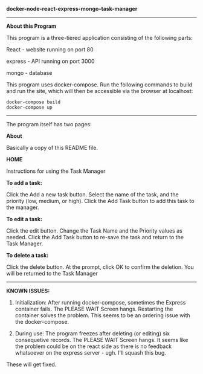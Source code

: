 **docker-node-react-express-mongo-task-manager**

************************************************************

**About this Program**

This program is a three-tiered application consisting of the following parts:


React - website running on port 80

express - API running on port 3000

mongo - database

This program uses docker-compose. Run the following commands to build and run the site, which will then be accessible via the browser at localhost:

    docker-compose build
    docker-compose up

************************************************************

The program itself has two pages:

**About**

Basically a copy of this README file.

**HOME**

Instructions for using the Task Manager

**To add a task:**

Click the Add a new task button.
Select the name of the task, and the priority (low, medium, or high).
Click the Add Task button to add this task to the manager.

**To edit a task:**

Click the edit button.
Change the Task Name and the Priority values as needed.
Click the Add Task button to re-save the task and return to the Task Manager.

**To delete a task:**

Click the delete button.
At the prompt, click OK to confirm the deletion.
You will be returned to the Task Manager


************************************************************


**KNOWN ISSUES:**

1) Initialization: After running docker-compose, sometimes the Express container fails. The PLEASE WAIT Screen hangs. Restarting the container solves the problem. This seems to be an ordering issue with the docker-compose.

2) During use: The program freezes after deleting (or editing) six consequetive records. The PLEASE WAIT Screen hangs. It seems like the problem could be on the react side as there is no feedback whatsoever on the express server - ugh. I'll squash this bug.


These will get fixed.
